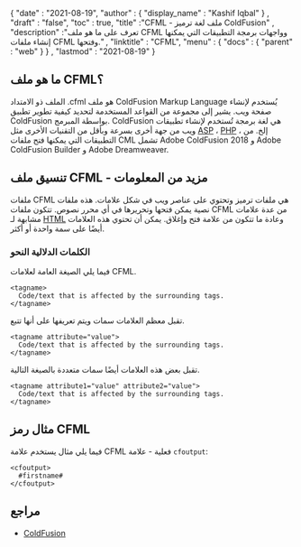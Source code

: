 {
  "date" : "2021-08-19",
  "author" : {
    "display_name" : "Kashif Iqbal"
} ,
  "draft" : "false",
  "toc" : true,
  "title" :"CFML - ملف لغة ترميز ColdFusion" ,
  "description" :"تعرف على ما هو ملف CFML وواجهات برمجة التطبيقات التي يمكنها إنشاء ملفات CFML وفتحها." ,
  "linktitle" : "CFML",
  "menu" : {
    "docs" : {
      "parent" : "web"
}
} ,
  "lastmod" : "2021-08-19"
}

## ما هو ملف CFML؟

الملف ذو الامتداد .cfml هو ملف ColdFusion Markup Language يُستخدم لإنشاء صفحة ويب. يشير إلى مجموعة من القواعد المستخدمة لتحديد كيفية تطوير تطبيق ColdFusion بواسطة المبرمج. ColdFusion هي لغة برمجة تُستخدم لإنشاء تطبيقات ويب من جهة أخرى بسرعة وبأقل من التقنيات الأخرى مثل [ASP](/ar/web/asp/) ، [PHP](/ar/web/php/) ، إلخ. من التطبيقات التي يمكنها فتح ملفات CML تشمل Adobe ColdFusion 2018 و Adobe ColdFusion Builder و Adobe Dreamweaver.

## تنسيق ملف CFML - مزيد من المعلومات

ملفات CFML هي ملفات ترميز وتحتوي على عناصر ويب في شكل علامات. هذه ملفات نصية يمكن فتحها وتحريرها في أي محرر نصوص. تتكون ملفات CFML من عدة علامات مشابهة لـ [HTML](/ar/web/html/) وعادة ما تتكون من علامة فتح وإغلاق. يمكن أن تحتوي هذه العلامات أيضًا على سمة واحدة أو أكثر.

### الكلمات الدلالية النحو

فيما يلي الصيغة العامة لعلامات CFML.

```
<tagname>
  Code/text that is affected by the surrounding tags.
</tagname>
```

تقبل معظم العلامات سمات ويتم تعريفها على أنها تتبع.

```
<tagname attribute="value">
  Code/text that is affected by the surrounding tags.
</tagname>
```

تقبل بعض هذه العلامات أيضًا سمات متعددة بالصيغة التالية.

```
<tagname attribute1="value" attribute2="value">
  Code/text that is affected by the surrounding tags.
</tagname>
```

## مثال رمز CFML

فيما يلي مثال يستخدم علامة CFML فعلية - علامة `cfoutput`:

```
<cfoutput>
  #firstname#
</cfoutput>
```

## مراجع

* [ColdFusion](https://www.quackit.com/coldfusion/tutorial/)

